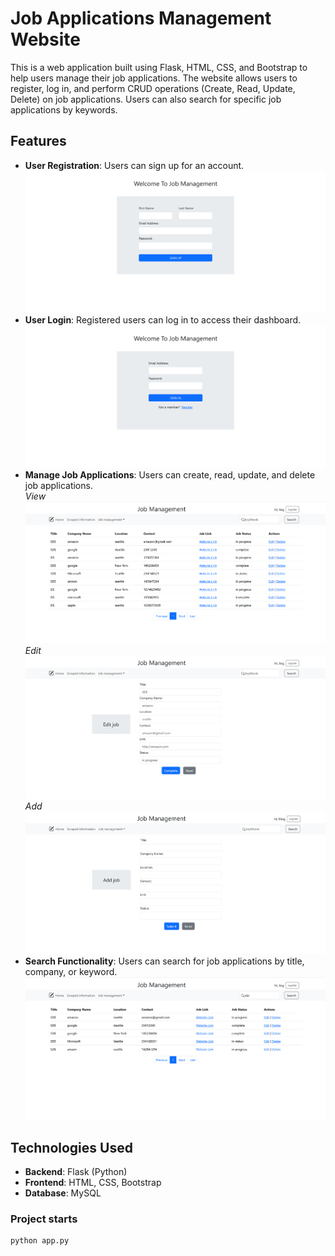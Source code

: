 ﻿# Job Applications Management Website

This is a web application built using Flask, HTML, CSS, and Bootstrap to help users manage their job applications. The website allows users to register, log in, and perform CRUD operations (Create, Read, Update, Delete) on job applications. Users can also search for specific job applications by keywords.

## Features

- **User Registration**: Users can sign up for an account.
![register](./screenshots/registeration.png)
- **User Login**: Registered users can log in to access their dashboard.
![login](./screenshots/login.png)
- **Manage Job Applications**: Users can create, read, update, and delete job applications.  
*View*  
![view](./screenshots/view-applications.png)
*Edit*
![edit](./screenshots/edit-application.png)
*Add*
![add](./screenshots/add-application.png)
- **Search Functionality**: Users can search for job applications by title, company, or keyword.
![search](./screenshots/search-applications.png)

## Technologies Used

- **Backend**: Flask (Python)
- **Frontend**: HTML, CSS, Bootstrap
- **Database**: MySQL

### Project starts
    python app.py
